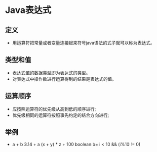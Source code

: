 # Java表达式

## 定义

- 用运算符把常量或者变量连接起来符号java语法的式子就可以称为表达式。

## 类型和值

- 表达式值的数据类型即为表达式的类型。
- 对表达式中操作数进行运算得到的结果是表达式的值。

## 运算顺序

- 应按照运算符的优先级从高到低的顺序进行;
- 优先级相同的运算符按照事先约定的结合方向进行;

## 举例

- a + b
  3.14 + a
  (x + y) * z + 100
  boolean b= i < 10 && (i%10 != 0)